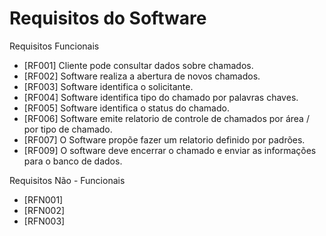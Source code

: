 # Requisitos do Software

Requisitos Funcionais 

* [RF001] Cliente pode consultar dados sobre chamados.
* [RF002] Software realiza a abertura de novos chamados. 
* [RF003] Software identifica o solicitante.
* [RF004] Software identifica tipo do chamado por palavras chaves.
* [RF005] Software identifica o status do chamado.
* [RF006] Software emite relatorio de controle de chamados por área / por tipo de chamado.
* [RF007] O Software propõe fazer um relatorio definido por padrões.
* [RF009] O software deve encerrar o chamado e enviar as informações para o banco de dados.


Requisitos Não - Funcionais 

* [RFN001] 
* [RFN002] 
* [RFN003]


